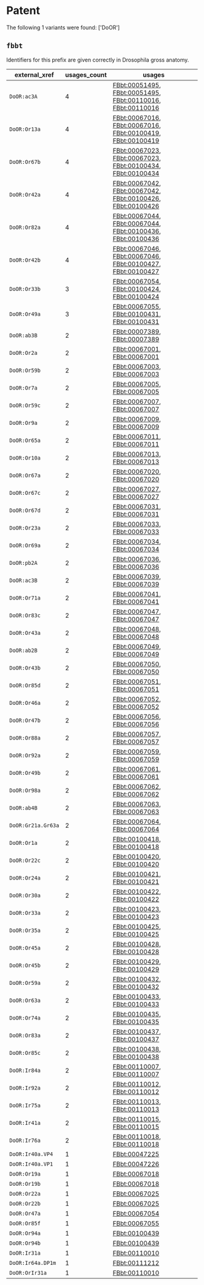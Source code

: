 # Patent

The following 1 variants were found: ['DoOR']

## `fbbt`

Identifiers for this prefix are given correctly in Drosophila gross anatomy.

| external_xref      |   usages_count | usages                                                                                                                                                                                                                     |
|--------------------|----------------|----------------------------------------------------------------------------------------------------------------------------------------------------------------------------------------------------------------------------|
| `DoOR:ac3A`        |              4 | [FBbt:00051495](https://bioregistry.io/FBbt:00051495), [FBbt:00051495](https://bioregistry.io/FBbt:00051495), [FBbt:00110016](https://bioregistry.io/FBbt:00110016), [FBbt:00110016](https://bioregistry.io/FBbt:00110016) |
| `DoOR:Or13a`       |              4 | [FBbt:00067016](https://bioregistry.io/FBbt:00067016), [FBbt:00067016](https://bioregistry.io/FBbt:00067016), [FBbt:00100419](https://bioregistry.io/FBbt:00100419), [FBbt:00100419](https://bioregistry.io/FBbt:00100419) |
| `DoOR:Or67b`       |              4 | [FBbt:00067023](https://bioregistry.io/FBbt:00067023), [FBbt:00067023](https://bioregistry.io/FBbt:00067023), [FBbt:00100434](https://bioregistry.io/FBbt:00100434), [FBbt:00100434](https://bioregistry.io/FBbt:00100434) |
| `DoOR:Or42a`       |              4 | [FBbt:00067042](https://bioregistry.io/FBbt:00067042), [FBbt:00067042](https://bioregistry.io/FBbt:00067042), [FBbt:00100426](https://bioregistry.io/FBbt:00100426), [FBbt:00100426](https://bioregistry.io/FBbt:00100426) |
| `DoOR:Or82a`       |              4 | [FBbt:00067044](https://bioregistry.io/FBbt:00067044), [FBbt:00067044](https://bioregistry.io/FBbt:00067044), [FBbt:00100436](https://bioregistry.io/FBbt:00100436), [FBbt:00100436](https://bioregistry.io/FBbt:00100436) |
| `DoOR:Or42b`       |              4 | [FBbt:00067046](https://bioregistry.io/FBbt:00067046), [FBbt:00067046](https://bioregistry.io/FBbt:00067046), [FBbt:00100427](https://bioregistry.io/FBbt:00100427), [FBbt:00100427](https://bioregistry.io/FBbt:00100427) |
| `DoOR:Or33b`       |              3 | [FBbt:00067054](https://bioregistry.io/FBbt:00067054), [FBbt:00100424](https://bioregistry.io/FBbt:00100424), [FBbt:00100424](https://bioregistry.io/FBbt:00100424)                                                        |
| `DoOR:Or49a`       |              3 | [FBbt:00067055](https://bioregistry.io/FBbt:00067055), [FBbt:00100431](https://bioregistry.io/FBbt:00100431), [FBbt:00100431](https://bioregistry.io/FBbt:00100431)                                                        |
| `DoOR:ab3B`        |              2 | [FBbt:00007389](https://bioregistry.io/FBbt:00007389), [FBbt:00007389](https://bioregistry.io/FBbt:00007389)                                                                                                               |
| `DoOR:Or2a`        |              2 | [FBbt:00067001](https://bioregistry.io/FBbt:00067001), [FBbt:00067001](https://bioregistry.io/FBbt:00067001)                                                                                                               |
| `DoOR:Or59b`       |              2 | [FBbt:00067003](https://bioregistry.io/FBbt:00067003), [FBbt:00067003](https://bioregistry.io/FBbt:00067003)                                                                                                               |
| `DoOR:Or7a`        |              2 | [FBbt:00067005](https://bioregistry.io/FBbt:00067005), [FBbt:00067005](https://bioregistry.io/FBbt:00067005)                                                                                                               |
| `DoOR:Or59c`       |              2 | [FBbt:00067007](https://bioregistry.io/FBbt:00067007), [FBbt:00067007](https://bioregistry.io/FBbt:00067007)                                                                                                               |
| `DoOR:Or9a`        |              2 | [FBbt:00067009](https://bioregistry.io/FBbt:00067009), [FBbt:00067009](https://bioregistry.io/FBbt:00067009)                                                                                                               |
| `DoOR:Or65a`       |              2 | [FBbt:00067011](https://bioregistry.io/FBbt:00067011), [FBbt:00067011](https://bioregistry.io/FBbt:00067011)                                                                                                               |
| `DoOR:Or10a`       |              2 | [FBbt:00067013](https://bioregistry.io/FBbt:00067013), [FBbt:00067013](https://bioregistry.io/FBbt:00067013)                                                                                                               |
| `DoOR:Or67a`       |              2 | [FBbt:00067020](https://bioregistry.io/FBbt:00067020), [FBbt:00067020](https://bioregistry.io/FBbt:00067020)                                                                                                               |
| `DoOR:Or67c`       |              2 | [FBbt:00067027](https://bioregistry.io/FBbt:00067027), [FBbt:00067027](https://bioregistry.io/FBbt:00067027)                                                                                                               |
| `DoOR:Or67d`       |              2 | [FBbt:00067031](https://bioregistry.io/FBbt:00067031), [FBbt:00067031](https://bioregistry.io/FBbt:00067031)                                                                                                               |
| `DoOR:Or23a`       |              2 | [FBbt:00067033](https://bioregistry.io/FBbt:00067033), [FBbt:00067033](https://bioregistry.io/FBbt:00067033)                                                                                                               |
| `DoOR:Or69a`       |              2 | [FBbt:00067034](https://bioregistry.io/FBbt:00067034), [FBbt:00067034](https://bioregistry.io/FBbt:00067034)                                                                                                               |
| `DoOR:pb2A`        |              2 | [FBbt:00067036](https://bioregistry.io/FBbt:00067036), [FBbt:00067036](https://bioregistry.io/FBbt:00067036)                                                                                                               |
| `DoOR:ac3B`        |              2 | [FBbt:00067039](https://bioregistry.io/FBbt:00067039), [FBbt:00067039](https://bioregistry.io/FBbt:00067039)                                                                                                               |
| `DoOR:Or71a`       |              2 | [FBbt:00067041](https://bioregistry.io/FBbt:00067041), [FBbt:00067041](https://bioregistry.io/FBbt:00067041)                                                                                                               |
| `DoOR:Or83c`       |              2 | [FBbt:00067047](https://bioregistry.io/FBbt:00067047), [FBbt:00067047](https://bioregistry.io/FBbt:00067047)                                                                                                               |
| `DoOR:Or43a`       |              2 | [FBbt:00067048](https://bioregistry.io/FBbt:00067048), [FBbt:00067048](https://bioregistry.io/FBbt:00067048)                                                                                                               |
| `DoOR:ab2B`        |              2 | [FBbt:00067049](https://bioregistry.io/FBbt:00067049), [FBbt:00067049](https://bioregistry.io/FBbt:00067049)                                                                                                               |
| `DoOR:Or43b`       |              2 | [FBbt:00067050](https://bioregistry.io/FBbt:00067050), [FBbt:00067050](https://bioregistry.io/FBbt:00067050)                                                                                                               |
| `DoOR:Or85d`       |              2 | [FBbt:00067051](https://bioregistry.io/FBbt:00067051), [FBbt:00067051](https://bioregistry.io/FBbt:00067051)                                                                                                               |
| `DoOR:Or46a`       |              2 | [FBbt:00067052](https://bioregistry.io/FBbt:00067052), [FBbt:00067052](https://bioregistry.io/FBbt:00067052)                                                                                                               |
| `DoOR:Or47b`       |              2 | [FBbt:00067056](https://bioregistry.io/FBbt:00067056), [FBbt:00067056](https://bioregistry.io/FBbt:00067056)                                                                                                               |
| `DoOR:Or88a`       |              2 | [FBbt:00067057](https://bioregistry.io/FBbt:00067057), [FBbt:00067057](https://bioregistry.io/FBbt:00067057)                                                                                                               |
| `DoOR:Or92a`       |              2 | [FBbt:00067059](https://bioregistry.io/FBbt:00067059), [FBbt:00067059](https://bioregistry.io/FBbt:00067059)                                                                                                               |
| `DoOR:Or49b`       |              2 | [FBbt:00067061](https://bioregistry.io/FBbt:00067061), [FBbt:00067061](https://bioregistry.io/FBbt:00067061)                                                                                                               |
| `DoOR:Or98a`       |              2 | [FBbt:00067062](https://bioregistry.io/FBbt:00067062), [FBbt:00067062](https://bioregistry.io/FBbt:00067062)                                                                                                               |
| `DoOR:ab4B`        |              2 | [FBbt:00067063](https://bioregistry.io/FBbt:00067063), [FBbt:00067063](https://bioregistry.io/FBbt:00067063)                                                                                                               |
| `DoOR:Gr21a.Gr63a` |              2 | [FBbt:00067064](https://bioregistry.io/FBbt:00067064), [FBbt:00067064](https://bioregistry.io/FBbt:00067064)                                                                                                               |
| `DoOR:Or1a`        |              2 | [FBbt:00100418](https://bioregistry.io/FBbt:00100418), [FBbt:00100418](https://bioregistry.io/FBbt:00100418)                                                                                                               |
| `DoOR:Or22c`       |              2 | [FBbt:00100420](https://bioregistry.io/FBbt:00100420), [FBbt:00100420](https://bioregistry.io/FBbt:00100420)                                                                                                               |
| `DoOR:Or24a`       |              2 | [FBbt:00100421](https://bioregistry.io/FBbt:00100421), [FBbt:00100421](https://bioregistry.io/FBbt:00100421)                                                                                                               |
| `DoOR:Or30a`       |              2 | [FBbt:00100422](https://bioregistry.io/FBbt:00100422), [FBbt:00100422](https://bioregistry.io/FBbt:00100422)                                                                                                               |
| `DoOR:Or33a`       |              2 | [FBbt:00100423](https://bioregistry.io/FBbt:00100423), [FBbt:00100423](https://bioregistry.io/FBbt:00100423)                                                                                                               |
| `DoOR:Or35a`       |              2 | [FBbt:00100425](https://bioregistry.io/FBbt:00100425), [FBbt:00100425](https://bioregistry.io/FBbt:00100425)                                                                                                               |
| `DoOR:Or45a`       |              2 | [FBbt:00100428](https://bioregistry.io/FBbt:00100428), [FBbt:00100428](https://bioregistry.io/FBbt:00100428)                                                                                                               |
| `DoOR:Or45b`       |              2 | [FBbt:00100429](https://bioregistry.io/FBbt:00100429), [FBbt:00100429](https://bioregistry.io/FBbt:00100429)                                                                                                               |
| `DoOR:Or59a`       |              2 | [FBbt:00100432](https://bioregistry.io/FBbt:00100432), [FBbt:00100432](https://bioregistry.io/FBbt:00100432)                                                                                                               |
| `DoOR:Or63a`       |              2 | [FBbt:00100433](https://bioregistry.io/FBbt:00100433), [FBbt:00100433](https://bioregistry.io/FBbt:00100433)                                                                                                               |
| `DoOR:Or74a`       |              2 | [FBbt:00100435](https://bioregistry.io/FBbt:00100435), [FBbt:00100435](https://bioregistry.io/FBbt:00100435)                                                                                                               |
| `DoOR:Or83a`       |              2 | [FBbt:00100437](https://bioregistry.io/FBbt:00100437), [FBbt:00100437](https://bioregistry.io/FBbt:00100437)                                                                                                               |
| `DoOR:Or85c`       |              2 | [FBbt:00100438](https://bioregistry.io/FBbt:00100438), [FBbt:00100438](https://bioregistry.io/FBbt:00100438)                                                                                                               |
| `DoOR:Ir84a`       |              2 | [FBbt:00110007](https://bioregistry.io/FBbt:00110007), [FBbt:00110007](https://bioregistry.io/FBbt:00110007)                                                                                                               |
| `DoOR:Ir92a`       |              2 | [FBbt:00110012](https://bioregistry.io/FBbt:00110012), [FBbt:00110012](https://bioregistry.io/FBbt:00110012)                                                                                                               |
| `DoOR:Ir75a`       |              2 | [FBbt:00110013](https://bioregistry.io/FBbt:00110013), [FBbt:00110013](https://bioregistry.io/FBbt:00110013)                                                                                                               |
| `DoOR:Ir41a`       |              2 | [FBbt:00110015](https://bioregistry.io/FBbt:00110015), [FBbt:00110015](https://bioregistry.io/FBbt:00110015)                                                                                                               |
| `DoOR:Ir76a`       |              2 | [FBbt:00110018](https://bioregistry.io/FBbt:00110018), [FBbt:00110018](https://bioregistry.io/FBbt:00110018)                                                                                                               |
| `DoOR:Ir40a.VP4`   |              1 | [FBbt:00047225](https://bioregistry.io/FBbt:00047225)                                                                                                                                                                      |
| `DoOR:Ir40a.VP1`   |              1 | [FBbt:00047226](https://bioregistry.io/FBbt:00047226)                                                                                                                                                                      |
| `DoOR:Or19a`       |              1 | [FBbt:00067018](https://bioregistry.io/FBbt:00067018)                                                                                                                                                                      |
| `DoOR:Or19b`       |              1 | [FBbt:00067018](https://bioregistry.io/FBbt:00067018)                                                                                                                                                                      |
| `DoOR:Or22a`       |              1 | [FBbt:00067025](https://bioregistry.io/FBbt:00067025)                                                                                                                                                                      |
| `DoOR:Or22b`       |              1 | [FBbt:00067025](https://bioregistry.io/FBbt:00067025)                                                                                                                                                                      |
| `DoOR:Or47a`       |              1 | [FBbt:00067054](https://bioregistry.io/FBbt:00067054)                                                                                                                                                                      |
| `DoOR:Or85f`       |              1 | [FBbt:00067055](https://bioregistry.io/FBbt:00067055)                                                                                                                                                                      |
| `DoOR:Or94a`       |              1 | [FBbt:00100439](https://bioregistry.io/FBbt:00100439)                                                                                                                                                                      |
| `DoOR:Or94b`       |              1 | [FBbt:00100439](https://bioregistry.io/FBbt:00100439)                                                                                                                                                                      |
| `DoOR:Ir31a`       |              1 | [FBbt:00110010](https://bioregistry.io/FBbt:00110010)                                                                                                                                                                      |
| `DoOR:Ir64a.DP1m`  |              1 | [FBbt:00111212](https://bioregistry.io/FBbt:00111212)                                                                                                                                                                      |
| `DoOR:OrIr31a`     |              1 | [FBbt:00110010](https://bioregistry.io/FBbt:00110010)                                                                                                                                                                      |

